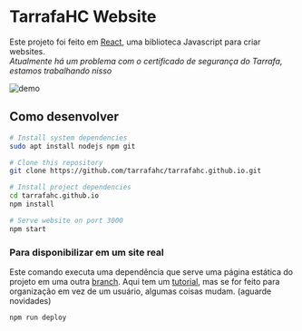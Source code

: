 # TarrafaHC Website

Este projeto foi feito em [React](https://reactjs.org/), uma biblioteca Javascript para criar websites.\
_Atualmente há um problema com o certificado de segurança do Tarrafa, estamos trabalhando nisso_

![demo](https://i.imgur.com/8Wlv2OZ.gif)

## Como desenvolver

```bash
# Install system dependencies
sudo apt install nodejs npm git

# Clone this repository
git clone https://github.com/tarrafahc/tarrafahc.github.io.git

# Install project dependencies
cd tarrafahc.github.io
npm install

# Serve website on port 3000
npm start
```

### Para disponibilizar em um site real

Este comando executa uma dependência que serve uma página estática do projeto em uma outra [branch](https://github.com/tarrafahc/tarrafahc.github.io/tree/gh-pages).
Aqui tem um [tutorial](https://dev.to/yuribenjamin/how-to-deploy-react-app-in-github-pages-2a1f), mas se for feito para organização em vez de um usuário, algumas coisas mudam. (aguarde novidades)

```
npm run deploy
```
